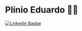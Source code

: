 # Plínio Eduardo :man_technologist:

[![Linkedin Badge](https://img.shields.io/badge/-LinkedIn-blue?style=flat-square&logo=Linkedin&logoColor=white&link=https://https://www.linkedin.com/in/plinio-eduardo/)](https://www.linkedin.com/in/plinio-eduardo/)
